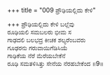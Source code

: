 +++
title = "009 ಪ್ರೌಢಿಯಲ್ಲಿದು ಕೇಳಿ"

+++
ಪ್ರೌಢಿಯಲ್ಲಿದು ಕೇಳಿ ಬಲ್ಲೆವು  
ರೂಢಿಯಲಿ ಸಮಬಲರು ಭೀಮ ಸ  
ಗಾಢದಲಿ ಬಲಭದ್ರ ಕೀಚಕ ಶಲ್ಯರೆಂಬವರು  
ಗೂಢರನು ಗರುವಾಯಿಗೆಡಿಸಿಯೆ  
ಗಾಢಿಕೆಯ ನೆರೆ ಮೆರೆಯಬೇಕೆನೆ  
ರೂಢಿ ಸಮತಳಿಸಿತ್ತು ಸೇನೆಯ ನೆರಹಬೇಕೆಂದ      ॥9॥